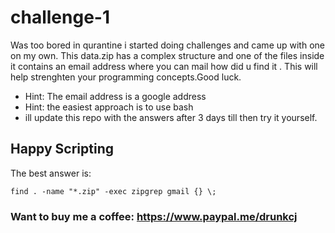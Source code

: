 # challenge-1
Was too bored in qurantine i started doing challenges and came up with one on my own.
This data.zip has a complex structure and one of the files inside it contains an email address where you can mail how did u find it . This will help strenghten your programming concepts.Good luck.
- Hint:  The email address is a google address
- Hint: the easiest approach is to use bash
- ill update this repo with the answers after 3 days till then try it yourself.
## Happy Scripting
The best answer is:
```
find . -name "*.zip" -exec zipgrep gmail {} \;
```






### Want to buy me a coffee: https://www.paypal.me/drunkcj
